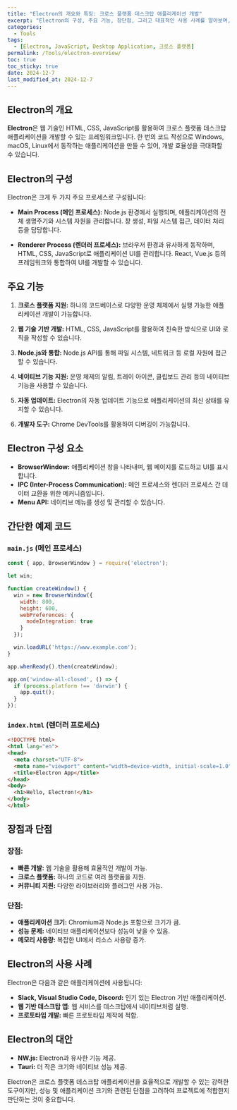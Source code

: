 ```yaml
---
title: "Electron의 개요와 특징: 크로스 플랫폼 데스크탑 애플리케이션 개발"
excerpt: "Electron의 구성, 주요 기능, 장단점, 그리고 대표적인 사용 사례를 알아보며, 웹 기술을 활용한 데스크탑 애플리케이션 개발의 가능성을 탐구합니다."
categories:
  - Tools
tags:
  - [Electron, JavaScript, Desktop Application, 크로스 플랫폼]
permalink: /Tools/electron-overview/
toc: true
toc_sticky: true
date: 2024-12-7
last_modified_at: 2024-12-7
---
```


## Electron의 개요

**Electron**은 웹 기술인 HTML, CSS, JavaScript를 활용하여 크로스 플랫폼 데스크탑 애플리케이션을 개발할 수 있는 프레임워크입니다. 한 번의 코드 작성으로 Windows, macOS, Linux에서 동작하는 애플리케이션을 만들 수 있어, 개발 효율성을 극대화할 수 있습니다.

## Electron의 구성

Electron은 크게 두 가지 주요 프로세스로 구성됩니다:

- **Main Process (메인 프로세스):**
  Node.js 환경에서 실행되며, 애플리케이션의 전체 생명주기와 시스템 자원을 관리합니다. 창 생성, 파일 시스템 접근, 데이터 처리 등을 담당합니다.

- **Renderer Process (렌더러 프로세스):**
  브라우저 환경과 유사하게 동작하며, HTML, CSS, JavaScript로 애플리케이션 UI를 관리합니다. React, Vue.js 등의 프레임워크와 통합하여 UI를 개발할 수 있습니다.

## 주요 기능

1. **크로스 플랫폼 지원:**
   하나의 코드베이스로 다양한 운영 체제에서 실행 가능한 애플리케이션 개발이 가능합니다.

2. **웹 기술 기반 개발:**
   HTML, CSS, JavaScript를 활용하여 친숙한 방식으로 UI와 로직을 작성할 수 있습니다.

3. **Node.js와 통합:**
   Node.js API를 통해 파일 시스템, 네트워크 등 로컬 자원에 접근할 수 있습니다.

4. **네이티브 기능 지원:**
   운영 체제의 알림, 트레이 아이콘, 클립보드 관리 등의 네이티브 기능을 사용할 수 있습니다.

5. **자동 업데이트:**
   Electron의 자동 업데이트 기능으로 애플리케이션의 최신 상태를 유지할 수 있습니다.

6. **개발자 도구:**
   Chrome DevTools를 활용하여 디버깅이 가능합니다.

## Electron 구성 요소

- **BrowserWindow:** 애플리케이션 창을 나타내며, 웹 페이지를 로드하고 UI를 표시합니다.
- **IPC (Inter-Process Communication):** 메인 프로세스와 렌더러 프로세스 간 데이터 교환을 위한 메커니즘입니다.
- **Menu API:** 네이티브 메뉴를 생성 및 관리할 수 있습니다.

## 간단한 예제 코드

### `main.js` (메인 프로세스)

```javascript
const { app, BrowserWindow } = require('electron');

let win;

function createWindow() {
  win = new BrowserWindow({
    width: 800,
    height: 600,
    webPreferences: {
      nodeIntegration: true
    }
  });

  win.loadURL('https://www.example.com');
}

app.whenReady().then(createWindow);

app.on('window-all-closed', () => {
  if (process.platform !== 'darwin') {
    app.quit();
  }
});
```

### `index.html` (렌더러 프로세스)

```html
<!DOCTYPE html>
<html lang="en">
<head>
  <meta charset="UTF-8">
  <meta name="viewport" content="width=device-width, initial-scale=1.0">
  <title>Electron App</title>
</head>
<body>
  <h1>Hello, Electron!</h1>
</body>
</html>
```

## 장점과 단점

### 장점:
- **빠른 개발:** 웹 기술을 활용해 효율적인 개발이 가능.
- **크로스 플랫폼:** 하나의 코드로 여러 플랫폼을 지원.
- **커뮤니티 지원:** 다양한 라이브러리와 플러그인 사용 가능.

### 단점:
- **애플리케이션 크기:** Chromium과 Node.js 포함으로 크기가 큼.
- **성능 문제:** 네이티브 애플리케이션보다 성능이 낮을 수 있음.
- **메모리 사용량:** 복잡한 UI에서 리소스 사용량 증가.

## Electron의 사용 사례

Electron은 다음과 같은 애플리케이션에 사용됩니다:
- **Slack, Visual Studio Code, Discord:** 인기 있는 Electron 기반 애플리케이션.
- **웹 기반 데스크탑 앱:** 웹 서비스를 데스크탑에서 네이티브처럼 실행.
- **프로토타입 개발:** 빠른 프로토타입 제작에 적합.

## Electron의 대안

- **NW.js:** Electron과 유사한 기능 제공.
- **Tauri:** 더 작은 크기와 네이티브 성능 제공.

Electron은 크로스 플랫폼 데스크탑 애플리케이션을 효율적으로 개발할 수 있는 강력한 도구이지만, 성능 및 애플리케이션 크기와 관련된 단점을 고려하여 프로젝트에 적합한지 판단하는 것이 중요합니다.
